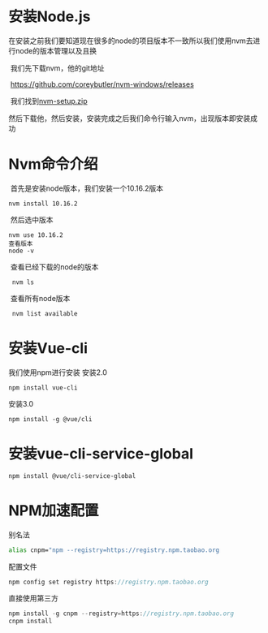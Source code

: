 # 安装Node.js

​		在安装之前我们要知道现在很多的node的项目版本不一致所以我们使用nvm去进行node的版本管理以及且换

​		我们先下载nvm，他的git地址

​		<https://github.com/coreybutler/nvm-windows/releases>

​		我们找到[nvm-setup.zip](https://github.com/coreybutler/nvm-windows/releases/download/1.1.7/nvm-setup.zip)

​		然后下载他，然后安装，安装完成之后我们命令行输入nvm，出现版本即安装成功

# Nvm命令介绍

​		首先是安装node版本，我们安装一个10.16.2版本

```
nvm install 10.16.2
```

​		然后选中版本

```
nvm use 10.16.2
查看版本
node -v
```

​		查看已经下载的node的版本

```
 nvm ls
```

​		查看所有node版本

```
 nvm list available
```

# 安装Vue-cli

我们使用npm进行安装
安装2.0

```
npm install vue-cli
```

安装3.0

```
npm install -g @vue/cli
```

# 安装vue-cli-service-global

```
npm install @vue/cli-service-global
```

# NPM加速配置

别名法

```bash
alias cnpm="npm --registry=https://registry.npm.taobao.org 
```

配置文件

```cpp
npm config set registry https://registry.npm.taobao.org
```

直接使用第三方

```cpp
npm install -g cnpm --registry=https://registry.npm.taobao.org
cnpm install
```

